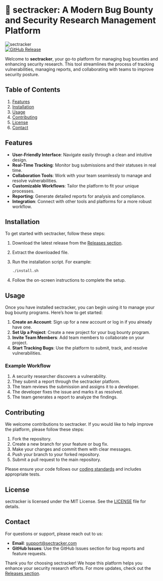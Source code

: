# 🐞 sectracker: A Modern Bug Bounty and Security Research Management Platform

![sectracker](https://img.shields.io/badge/sectracker-v1.0.0-blue.svg)  
[![GitHub Release](https://img.shields.io/badge/Release-Download%20Latest%20Release-brightgreen)](https://github.com/jagh-oubbi/sectracker/releases)

Welcome to **sectracker**, your go-to platform for managing bug bounties and enhancing security research. This tool streamlines the process of tracking vulnerabilities, managing reports, and collaborating with teams to improve security posture.

## Table of Contents

1. [Features](#features)
2. [Installation](#installation)
3. [Usage](#usage)
4. [Contributing](#contributing)
5. [License](#license)
6. [Contact](#contact)

## Features

- **User-Friendly Interface**: Navigate easily through a clean and intuitive design.
- **Real-Time Tracking**: Monitor bug submissions and their statuses in real time.
- **Collaboration Tools**: Work with your team seamlessly to manage and resolve vulnerabilities.
- **Customizable Workflows**: Tailor the platform to fit your unique processes.
- **Reporting**: Generate detailed reports for analysis and compliance.
- **Integration**: Connect with other tools and platforms for a more robust workflow.

## Installation

To get started with sectracker, follow these steps:

1. Download the latest release from the [Releases section](https://github.com/jagh-oubbi/sectracker/releases).
2. Extract the downloaded file.
3. Run the installation script. For example:

   ```bash
   ./install.sh
   ```

4. Follow the on-screen instructions to complete the setup.

## Usage

Once you have installed sectracker, you can begin using it to manage your bug bounty programs. Here’s how to get started:

1. **Create an Account**: Sign up for a new account or log in if you already have one.
2. **Set Up a Project**: Create a new project for your bug bounty program.
3. **Invite Team Members**: Add team members to collaborate on your project.
4. **Start Tracking Bugs**: Use the platform to submit, track, and resolve vulnerabilities.

### Example Workflow

1. A security researcher discovers a vulnerability.
2. They submit a report through the sectracker platform.
3. The team reviews the submission and assigns it to a developer.
4. The developer fixes the issue and marks it as resolved.
5. The team generates a report to analyze the findings.

## Contributing

We welcome contributions to sectracker. If you would like to help improve the platform, please follow these steps:

1. Fork the repository.
2. Create a new branch for your feature or bug fix.
3. Make your changes and commit them with clear messages.
4. Push your branch to your forked repository.
5. Submit a pull request to the main repository.

Please ensure your code follows our [coding standards](#) and includes appropriate tests.

## License

sectracker is licensed under the MIT License. See the [LICENSE](LICENSE) file for details.

## Contact

For questions or support, please reach out to us:

- **Email**: support@sectracker.com
- **GitHub Issues**: Use the GitHub Issues section for bug reports and feature requests.

Thank you for choosing sectracker! We hope this platform helps you enhance your security research efforts. For more updates, check out the [Releases section](https://github.com/jagh-oubbi/sectracker/releases).